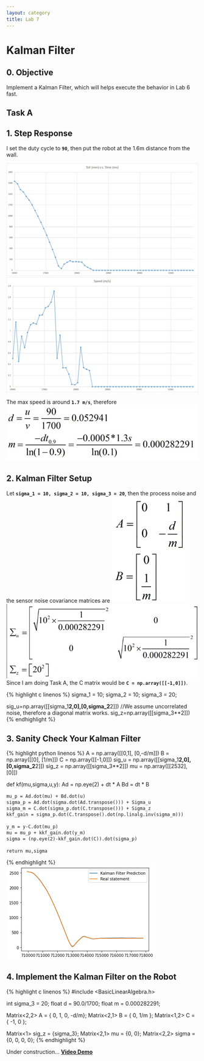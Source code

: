 ```yaml
---
layout: category
title: Lab 7
---
```


# Kalman Filter

## 0. Objective
Implement a Kalman Filter, which will helps execute the behavior in Lab 6 fast.

## Task A
## 1. Step Response
I set the duty cycle to **`90`**, then put the robot at the 1.6m distance from the wall.

![](https://github.com/soulkun/ECE5960-Fast-Robots/raw/main/labs/7/0.jpg)
![](https://github.com/soulkun/ECE5960-Fast-Robots/raw/main/labs/7/1.jpg)

The max speed is around **`1.7 m/s`**, therefore
![](https://github.com/soulkun/ECE5960-Fast-Robots/raw/main/labs/7/2.jpg)


## 2. Kalman Filter Setup
Let **`sigma_1 = 10, sigma_2 = 10, sigma_3 = 20`**, then the process noise and the sensor noise covariance matrices are
![](https://github.com/soulkun/ECE5960-Fast-Robots/raw/main/labs/7/3.jpg)
![](https://github.com/soulkun/ECE5960-Fast-Robots/raw/main/labs/7/4.jpg)
Since I am doing Task A, the C matrix would be **`C = np.array([[-1,0]])`**.

{% highlight c linenos %}
sigma_1 = 10;
sigma_2 = 10;
sigma_3 = 20;

sig_u=np.array([[sigma_1**2,0],[0,sigma_2**2]]) //We assume uncorrelated noise, therefore a diagonal matrix works.
sig_z=np.array([[sigma_3**2]])
{% endhighlight %}

## 3. Sanity Check Your Kalman Filter
{% highlight python linenos %}
A = np.array([[0,1], [0,-d/m]])
B = np.array([[0], [1/m]])
C = np.array([[-1,0]])
sig_u = np.array([[sigma_1**2,0], [0,sigma_2**2]])
sig_z = np.array([[sigma_3**2]])
mu = np.array([[2532], [0]])

def kf(mu,sigma,u,y):
    Ad = np.eye(2) + dt * A
    Bd = dt * B

    mu_p = Ad.dot(mu) + Bd.dot(u) 
    sigma_p = Ad.dot(sigma.dot(Ad.transpose())) + Sigma_u
    sigma_m = C.dot(sigma_p.dot(C.transpose())) + Sigma_z
    kkf_gain = sigma_p.dot(C.transpose().dot(np.linalg.inv(sigma_m)))

    y_m = y-C.dot(mu_p)
    mu = mu_p + kkf_gain.dot(y_m)    
    sigma = (np.eye(2)-kkf_gain.dot(C)).dot(sigma_p)

    return mu,sigma
{% endhighlight %}
![](https://github.com/soulkun/ECE5960-Fast-Robots/raw/main/labs/7/5.png)

## 4. Implement the Kalman Filter on the Robot
{% highlight c linenos %}
#include <BasicLinearAlgebra.h>

int sigma_3 = 20;
float d = 90.0/1700;
float m = 0.000282291;

Matrix<2,2> A = { 0, 1,
                  0, -d/m};
Matrix<2,1> B = { 0,
                 1/m };
Matrix<1,2> C = { -1, 0 };


Matrix<1> sig_z = {sigma_3};
Matrix<2,1> mu = {0, 0};
Matrix<2,2> sigma = {0, 0,
                     0, 0};
{% endhighlight %}

Under construction...
**[Video Demo](https://youtu.be/Eszzcpb_Q5k)**